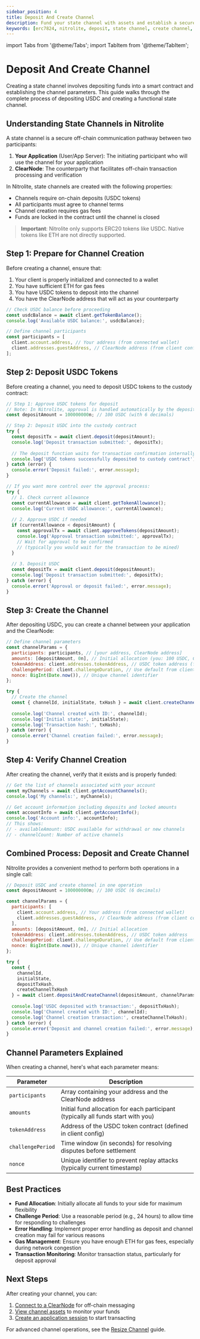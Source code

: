 ```yaml
---
sidebar_position: 4
title: Deposit And Create Channel
description: Fund your state channel with assets and establish a secure connection between participants.
keywords: [erc7824, nitrolite, deposit, state channel, create channel, funding, USDC]
---
```


import Tabs from '@theme/Tabs';
import TabItem from '@theme/TabItem';

# Deposit And Create Channel

Creating a state channel involves depositing funds into a smart contract and establishing the channel parameters. This guide walks through the complete process of depositing USDC and creating a functional state channel.

## Understanding State Channels in Nitrolite

A state channel is a secure off-chain communication pathway between two participants:

1. **Your Application** (User/App Server): The initiating participant who will use the channel for your application
2. **ClearNode**: The counterparty that facilitates off-chain transaction processing and verification

In Nitrolite, state channels are created with the following properties:

- Channels require on-chain deposits (USDC tokens)
- All participants must agree to channel terms
- Channel creation requires gas fees
- Funds are locked in the contract until the channel is closed

> **Important**: Nitrolite only supports ERC20 tokens like USDC. Native tokens like ETH are not directly supported.

## Step 1: Prepare for Channel Creation

Before creating a channel, ensure that:

1. Your client is properly initialized and connected to a wallet
2. You have sufficient ETH for gas fees
3. You have USDC tokens to deposit into the channel
4. You have the ClearNode address that will act as your counterparty

```javascript
// Check USDC balance before proceeding
const usdcBalance = await client.getTokenBalance();
console.log('Available USDC balance:', usdcBalance);

// Define channel participants
const participants = [
  client.account.address, // Your address (from connected wallet)
  client.addresses.guestAddress, // ClearNode address (from client config)
];
```

## Step 2: Deposit USDC Tokens

Before creating a channel, you need to deposit USDC tokens to the custody contract:

<Tabs>
  <TabItem value="separate" label="One-Step Process">

```javascript
// Step 1: Approve USDC tokens for deposit
// Note: In Nitrolite, approval is handled automatically by the deposit function if needed
const depositAmount = 100000000n; // 100 USDC (with 6 decimals)

// Step 2: Deposit USDC into the custody contract
try {
  const depositTx = await client.deposit(depositAmount);
  console.log('Deposit transaction submitted:', depositTx);
  
  // The deposit function waits for transaction confirmation internally
  console.log('USDC tokens successfully deposited to custody contract');
} catch (error) {
  console.error('Deposit failed:', error.message);
}
```

  </TabItem>
  <TabItem value="manual" label="Manual Approval">

```javascript
// If you want more control over the approval process:
try {
  // 1. Check current allowance
  const currentAllowance = await client.getTokenAllowance();
  console.log('Current USDC allowance:', currentAllowance);
  
  // 2. Approve USDC if needed
  if (currentAllowance < depositAmount) {
    const approvalTx = await client.approveTokens(depositAmount);
    console.log('Approval transaction submitted:', approvalTx);
    // Wait for approval to be confirmed
    // (typically you would wait for the transaction to be mined)
  }
  
  // 3. Deposit USDC
  const depositTx = await client.deposit(depositAmount);
  console.log('Deposit transaction submitted:', depositTx);
} catch (error) {
  console.error('Approval or deposit failed:', error.message);
}
```

  </TabItem>
</Tabs>

## Step 3: Create the Channel

After depositing USDC, you can create a channel between your application and the ClearNode:

```javascript
// Define channel parameters
const channelParams = {
  participants: participants, // [your address, ClearNode address]
  amounts: [depositAmount, 0n], // Initial allocation (you: 100 USDC, ClearNode: 0)
  tokenAddress: client.addresses.tokenAddress, // USDC token address (from client config)
  challengePeriod: client.challengeDuration, // Use default from client config
  nonce: BigInt(Date.now()), // Unique channel identifier
};

try {
  // Create the channel
  const { channelId, initialState, txHash } = await client.createChannel(channelParams);
  
  console.log('Channel created with ID:', channelId);
  console.log('Initial state:', initialState);
  console.log('Transaction hash:', txHash);
} catch (error) {
  console.error('Channel creation failed:', error.message);
}
```

## Step 4: Verify Channel Creation

After creating the channel, verify that it exists and is properly funded:

```javascript
// Get the list of channels associated with your account
const myChannels = await client.getAccountChannels();
console.log('My channels:', myChannels);

// Get account information including deposits and locked amounts
const accountInfo = await client.getAccountInfo();
console.log('Account info:', accountInfo);
// This shows:
// - availableAmount: USDC available for withdrawal or new channels
// - channelCount: Number of active channels
```

## Combined Process: Deposit and Create Channel

Nitrolite provides a convenient method to perform both operations in a single call:

```javascript
// Deposit USDC and create channel in one operation
const depositAmount = 100000000n; // 100 USDC (6 decimals)

const channelParams = {
  participants: [
    client.account.address, // Your address (from connected wallet)
    client.addresses.guestAddress, // ClearNode address (from client config)
  ],
  amounts: [depositAmount, 0n], // Initial allocation
  tokenAddress: client.addresses.tokenAddress, // USDC token address
  challengePeriod: client.challengeDuration, // Use default from client config
  nonce: BigInt(Date.now()), // Unique channel identifier
};

try {
  const { 
    channelId, 
    initialState, 
    depositTxHash, 
    createChannelTxHash 
  } = await client.depositAndCreateChannel(depositAmount, channelParams);
  
  console.log('USDC deposited with transaction:', depositTxHash);
  console.log('Channel created with ID:', channelId);
  console.log('Channel creation transaction:', createChannelTxHash);
} catch (error) {
  console.error('Deposit and channel creation failed:', error.message);
}
```

## Channel Parameters Explained

When creating a channel, here's what each parameter means:

| Parameter | Description |
|-----------|-------------|
| `participants` | Array containing your address and the ClearNode address |
| `amounts` | Initial fund allocation for each participant (typically all funds start with you) |
| `tokenAddress` | Address of the USDC token contract (defined in client config) |
| `challengePeriod` | Time window (in seconds) for resolving disputes before settlement |
| `nonce` | Unique identifier to prevent replay attacks (typically current timestamp) |

## Best Practices

- **Fund Allocation**: Initially allocate all funds to your side for maximum flexibility
- **Challenge Period**: Use a reasonable period (e.g., 24 hours) to allow time for responding to challenges
- **Error Handling**: Implement proper error handling as deposit and channel creation may fail for various reasons
- **Gas Management**: Ensure you have enough ETH for gas fees, especially during network congestion
- **Transaction Monitoring**: Monitor transaction status, particularly for deposit approval

## Next Steps

After creating your channel, you can:

1. [Connect to a ClearNode](connect_to_the_clearnode) for off-chain messaging
2. [View channel assets](balances) to monitor your funds
3. [Create an application session](application_session) to start transacting

For advanced channel operations, see the [Resize Channel](resize_channel) guide.